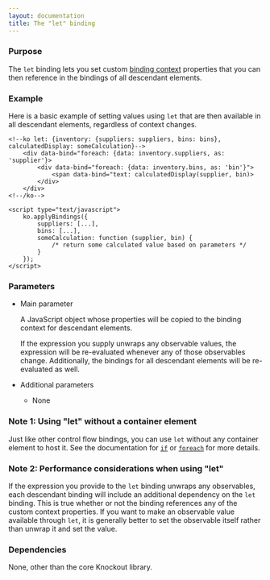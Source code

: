 ```yaml
---
layout: documentation
title: The "let" binding
---
```


### Purpose
The `let` binding lets you set custom [binding context](binding-context.html) properties that you can then reference in the bindings of all descendant elements.

### Example

Here is a basic example of setting values using `let` that are then available in all descendant elements, regardless of context changes.

    <!--ko let: {inventory: {suppliers: suppliers, bins: bins}, calculatedDisplay: someCalculation}-->
        <div data-bind="foreach: {data: inventory.suppliers, as: 'supplier'}>
            <div data-bind="foreach: {data: inventory.bins, as: 'bin'}">
                <span data-bind="text: calculatedDisplay(supplier, bin)>
            </div>
        </div>
    <!--/ko-->

    <script type="text/javascript">
        ko.applyBindings({
            suppliers: [...],
            bins: [...],
            someCalculation: function (supplier, bin) {
                /* return some calculated value based on parameters */
            }
        });
    </script>

### Parameters

  * Main parameter

    A JavaScript object whose properties will be copied to the binding context for descendant elements.
    
    If the expression you supply unwraps any observable values, the expression will be re-evaluated whenever any of those observables change. Additionally, the bindings for all descendant elements will be re-evaluated as well.

  * Additional parameters

     * None

### Note 1: Using "let" without a container element

Just like other control flow bindings, you can use `let` without any container element to host it. See the documentation for [`if`](if-binding.html) or [`foreach`](foreach-binding.html) for more details.

### Note 2: Performance considerations when using "let"

If the expression you provide to the `let` binding unwraps any observables, each descendant binding will include an additional dependency on the `let` binding. This is true whether or not the binding references any of the custom context properties. If you want to make an observable value available through `let`, it is generally better to set the observable itself rather than unwrap it and set the value.

### Dependencies

None, other than the core Knockout library.